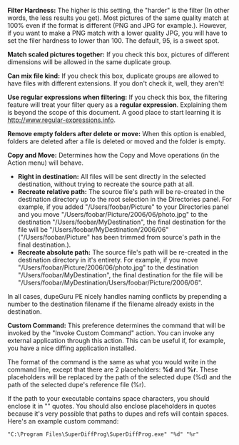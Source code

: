 **Filter Hardness:** The higher is this setting, the "harder" is the filter (In other words, the less results you get). Most pictures of the same quality match at 100% even if the format is different (PNG and JPG for example.). However, if you want to make a PNG match with a lower quality JPG, you will have to set the filer hardness to lower than 100. The default, 95, is a sweet spot.

**Match scaled pictures together:** If you check this box, pictures of different dimensions will be allowed in the same duplicate group.

**Can mix file kind:** If you check this box, duplicate groups are allowed to have files with different extensions. If you don't check it, well, they aren't!

**Use regular expressions when filtering:** If you check this box, the filtering feature will treat your filter query as a **regular expression**. Explaining them is beyond the scope of this document. A good place to start learning it is <http://www.regular-expressions.info>.

**Remove empty folders after delete or move:** When this option is enabled, folders are deleted after a file is deleted or moved and the folder is empty.

**Copy and Move:** Determines how the Copy and Move operations (in the Action menu) will behave.

* **Right in destination:** All files will be sent directly in the selected destination, without trying to recreate the source path at all.
* **Recreate relative path:** The source file's path will be re-created in the destination directory up to the root selection in the Directories panel. For example, if you added "/Users/foobar/Picture" to your Directories panel and you move "/Users/foobar/Picture/2006/06/photo.jpg" to the destination "/Users/foobar/MyDestination", the final destination for the file will be "/Users/foobar/MyDestination/2006/06" ("/Users/foobar/Picture" has been trimmed from source's path in the final destination.).
* **Recreate absolute path:** The source file's path will be re-created in the destination directory in it's entirety. For example, if you move "/Users/foobar/Picture/2006/06/photo.jpg" to the destination "/Users/foobar/MyDestination", the final destination for the file will be "/Users/foobar/MyDestination/Users/foobar/Picture/2006/06".

In all cases, dupeGuru PE nicely handles naming conflicts by prepending a number to the destination filename if the filename already exists in the destination.

**Custom Command:** This preference determines the command that will be invoked by the "Invoke Custom Command" action. You can invoke any external application through this action. This can be useful if, for example, you have a nice diffing application installed.

The format of the command is the same as what you would write in the command line, except that there are 2 placeholders: **%d** and **%r**. These placeholders will be replaced by the path of the selected dupe (%d) and the path of the selected dupe's reference file (%r).
  
If the path to your executable contains space characters, you should enclose it in "" quotes. You should also enclose placeholders in quotes because it's very possible that paths to dupes and refs will contain spaces. Here's an example custom command:
  
    "C:\Program Files\SuperDiffProg\SuperDiffProg.exe" "%d" "%r"
